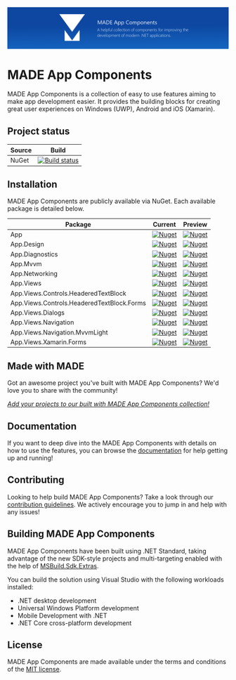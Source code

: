 <img src="assets/ProjectBanner.png" alt="MADE App Components project banner" />

# MADE App Components

MADE App Components is a collection of easy to use features aiming to make app development easier. It provides the building blocks for creating great user experiences on Windows (UWP), Android and iOS (Xamarin).

## Project status

| Source | Build |
| ------ | ------ | 
| NuGet | [![Build status](https://dev.azure.com/jamesmcroft/MADE%20Apps/_apis/build/status/MADE.App.Components.CI)](https://dev.azure.com/jamesmcroft/MADE%20Apps/_build/latest?definitionId=23) |

## Installation

MADE App Components are publicly available via NuGet. Each available package is detailed below. 

| Package | Current | Preview |
| ------ | ------ | ------ |
| App | [![Nuget](https://img.shields.io/nuget/v/MADE.App.svg)](https://www.nuget.org/packages/MADE.App/) | [![Nuget](https://img.shields.io/nuget/vpre/MADE.App.svg)](https://www.nuget.org/packages/MADE.App/) |
| App.Design | [![Nuget](https://img.shields.io/nuget/v/MADE.App.Design.svg)](https://www.nuget.org/packages/MADE.App.Design/) | [![Nuget](https://img.shields.io/nuget/vpre/MADE.App.Design.svg)](https://www.nuget.org/packages/MADE.App.Design/) |
| App.Diagnostics | [![Nuget](https://img.shields.io/nuget/v/MADE.App.Diagnostics.svg)](https://www.nuget.org/packages/MADE.App.Diagnostics/) | [![Nuget](https://img.shields.io/nuget/vpre/MADE.App.Diagnostics.svg)](https://www.nuget.org/packages/MADE.App.Diagnostics/) |
| App.Mvvm | [![Nuget](https://img.shields.io/nuget/v/MADE.App.Mvvm.svg)](https://www.nuget.org/packages/MADE.App.Mvvm/) | [![Nuget](https://img.shields.io/nuget/vpre/MADE.App.Mvvm.svg)](https://www.nuget.org/packages/MADE.App.Mvvm/) |
| App.Networking | [![Nuget](https://img.shields.io/nuget/v/MADE.App.Networking.svg)](https://www.nuget.org/packages/MADE.App.Networking/) | [![Nuget](https://img.shields.io/nuget/vpre/MADE.App.Networking.svg)](https://www.nuget.org/packages/MADE.App.Networking/) |
| App.Views | [![Nuget](https://img.shields.io/nuget/v/MADE.App.Views.svg)](https://www.nuget.org/packages/MADE.App.Views/) | [![Nuget](https://img.shields.io/nuget/vpre/MADE.App.Views.svg)](https://www.nuget.org/packages/MADE.App.Views/) |
| App.Views.Controls.HeaderedTextBlock | [![Nuget](https://img.shields.io/nuget/v/MADE.App.Views.Controls.HeaderedTextBlock.svg)](https://www.nuget.org/packages/MADE.App.Views.Controls.HeaderedTextBlock/) | [![Nuget](https://img.shields.io/nuget/vpre/MADE.App.Views.Controls.HeaderedTextBlock.svg)](https://www.nuget.org/packages/MADE.App.Views.Controls.HeaderedTextBlock/) |
| App.Views.Controls.HeaderedTextBlock.Forms | [![Nuget](https://img.shields.io/nuget/v/MADE.App.Views.Controls.HeaderedTextBlock.Forms.svg)](https://www.nuget.org/packages/MADE.App.Views.Controls.HeaderedTextBlock.Forms/) | [![Nuget](https://img.shields.io/nuget/vpre/MADE.App.Views.Controls.HeaderedTextBlock.Forms.svg)](https://www.nuget.org/packages/MADE.App.Views.Controls.HeaderedTextBlock.Forms/) |
| App.Views.Dialogs | [![Nuget](https://img.shields.io/nuget/v/MADE.App.Views.Dialogs.svg)](https://www.nuget.org/packages/MADE.App.Views.Dialogs/) | [![Nuget](https://img.shields.io/nuget/vpre/MADE.App.Views.Dialogs.svg)](https://www.nuget.org/packages/MADE.App.Views.Dialogs/) |
| App.Views.Navigation | [![Nuget](https://img.shields.io/nuget/v/MADE.App.Views.Navigation.svg)](https://www.nuget.org/packages/MADE.App.Views.Navigation/) | [![Nuget](https://img.shields.io/nuget/vpre/MADE.App.Views.Navigation.svg)](https://www.nuget.org/packages/MADE.App.Views.Navigation/) |
| App.Views.Navigation.MvvmLight | [![Nuget](https://img.shields.io/nuget/v/MADE.App.Views.Navigation.MvvmLight.svg)](https://www.nuget.org/packages/MADE.App.Views.Navigation.MvvmLight/) | [![Nuget](https://img.shields.io/nuget/vpre/MADE.App.Views.Navigation.MvvmLight.svg)](https://www.nuget.org/packages/MADE.App.Views.Navigation.MvvmLight/) |
| App.Views.Xamarin.Forms | [![Nuget](https://img.shields.io/nuget/v/MADE.App.Views.Xamarin.Forms.svg)](https://www.nuget.org/packages/MADE.App.Views.Xamarin.Forms/) | [![Nuget](https://img.shields.io/nuget/vpre/MADE.App.Views.Xamarin.Forms.svg)](https://www.nuget.org/packages/MADE.App.Views.Xamarin.Forms/) |

## Made with MADE

Got an awesome project you've built with MADE App Components? We'd love you to share with the community!

[*Add your projects to our built with MADE App Components collection!*](YOUR_PROJECTS.md)

## Documentation

If you want to deep dive into the MADE App Components with details on how to use the features, you can browse the [documentation](https://made-apps.gitbook.io/docs/) for help getting up and running!

## Contributing 

Looking to help build MADE App Components? Take a look through our [contribution guidelines](CONTRIBUTING.md). We actively encourage you to jump in and help with any issues!

## Building MADE App Components

MADE App Components have been built using .NET Standard, taking advantage of the new SDK-style projects and multi-targeting enabled with the help of [MSBuild.Sdk.Extras](https://github.com/novotnyllc/MSBuildSdkExtras).

You can build the solution using Visual Studio with the following workloads installed:
- .NET desktop development
- Universal Windows Platform development
- Mobile Development with .NET
- .NET Core cross-platform development

## License

MADE App Components are made available under the terms and conditions of the [MIT license](LICENSE).
